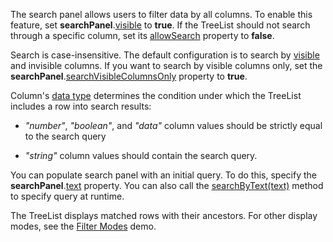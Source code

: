 The search panel allows users to filter data by all columns. To enable this feature, set **searchPanel**.[visible](/Documentation/ApiReference/UI_Components/dxTreeList/Configuration/searchPanel/#visible) to **true**. If the TreeList should not search through a specific column, set its [allowSearch](/Documentation/ApiReference/UI_Components/dxTreeList/Configuration/columns/#allowSearch) property to **false**.

Search is case-insensitive. The default configuration is to search by [visible](/Documentation/ApiReference/UI_Components/dxTreeList/Configuration/columns/#visible) and invisible columns. If you want to search by visible columns only, set the **searchPanel**.[searchVisibleColumnsOnly](/Documentation/ApiReference/UI_Components/dxTreeList/Configuration/searchPanel/#searchVisibleColumnsOnly) property to **true**.

Column's [data type](/Documentation/ApiReference/UI_Components/dxTreeList/Configuration/columns/#dataType) determines the condition under which the TreeList includes a row into search results:

* *"number"*, *"boolean"*, and *"data"* column values should be strictly equal to the search query

* *"string"* column values should contain the search query.

You can populate search panel with an initial query. To do this, specify the **searchPanel**.[text](/Documentation/ApiReference/UI_Components/dxTreeList/Configuration/searchPanel/#text) property. You can also call the [searchByText(text)](/Documentation/ApiReference/UI_Components/dxTreeList/Methods/#searchByTexttext) method to specify query at runtime. 

The TreeList displays matched rows with their ancestors. For other display modes, see the [Filter Modes](https://js.devexpress.com/Demos/WidgetsGallery/Demo/TreeList/FilterModes) demo.
